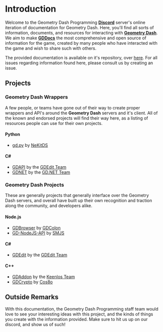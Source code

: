 # Introduction

Welcome to the Geometry Dash Programming **[Discord](https://discord.gg/gNnAE2mTs9)** server's online iteration of documentation for Geometry Dash. Here, you'll find all sorts of information, documents, and resources for interacting with **[Geometry Dash](http://robtopgames.com)**. We aim to make **[GDDocs](https://github.com/gd-programming/gddocs)** the most comprehensive and open source of information for the game, created by many people who have interacted with the game and wish to share such with others.

The provided documentation is available on it's repository, over [here](https://github.com/gd-programming/gddocs). For all issues regarding information found here, please consult us by creating an issue.

## Projects

### Geometry Dash Wrappers

A few people, or teams have gone out of their way to create proper wrappers and API's around the **Geometry Dash** servers and it's client. All of the known and endorsed projects will find their way here, as a listing of resources people can use for their own projects.

#### Python

* [gd.py](https://github.com/NeKitDS/gd.py) by [NeKitDS](https://github.com/NeKitDS)

#### C#

* [GDAPI](https://github.com/gd-edit/GDAPI) by the [GDEdit Team](https://github.com/gd-edit)
* [GDNET](https://github.com/GDdotNET/GDNET) by the [GD.NET Team](https://github.com/GDdotNET)

### Geometry Dash Projects

These are generally projects that generally interface over the Geometry Dash servers, and overall have built up their own recognition and traction along the community, and developers alike.

#### Node.js

* [GDBrowser](https://github.com/GDColon/GDBrowser) by [GDColon](https://github.com/GDColon)
* [GD-NodeJS-API](https://github.com/SMJSGaming/GD-NodeJS-API) by [SMJS](https://github.com/SMJSGaming)

#### C#

* [GDEdit](https://github.com/gd-edit/GDE) by the [GDEdit Team](https://github.com/gd-edit)

#### C++

* [GDAddon](https://github.com/Keenlos/GDAddonSDK) by the [Keenlos Team](https://github.com/Keenlos/Keenlos/blob/master/ABOUT.md)
* [GDCrypto](https://github.com/Cos8o/GDCrypto) by [Cos8o](https://github.com/Cos8o)

## Outside Remarks

With this documentation, the Geometry Dash Programming staff team would love to see your interesting ideas with this project, and the kinds of things you create with the information provided. Make sure to hit us up on our discord, and show us of such!
